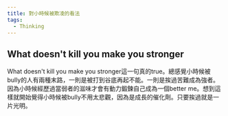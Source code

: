```yaml
---
title: 對小時候被欺凌的看法
tags:
  - Thinking
---
```

## What doesn't kill you make you stronger

What doesn't kill you make you stronger這一句真的true。總感覺小時候被bully的人有兩種末路，一則是被打到谷底再起不能。一則是挨過苦難成為強者。因為小時候經歷過當弱者的滋味才會有動力鍛鍊自己成為一個better me。想到這樣就開始覺得小時候被bully不用太悲觀，因為是成長的催化劑。只要挨過就是一片光明。